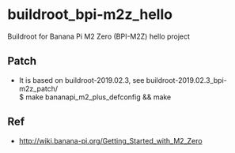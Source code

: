 # buildroot_bpi-m2z_hello
Buildroot for Banana Pi M2 Zero (BPI-M2Z) hello project

## Patch  
* It is based on buildroot-2019.02.3, see buildroot-2019.02.3_bpi-m2z_patch/  
$ make bananapi_m2_plus_defconfig && make  

## Ref  
* http://wiki.banana-pi.org/Getting_Started_with_M2_Zero  
